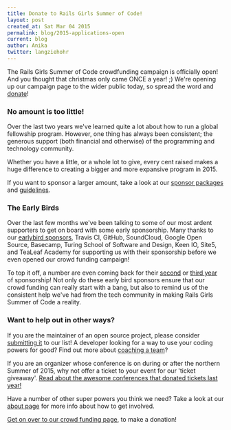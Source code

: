 ```yaml
---
title: Donate to Rails Girls Summer of Code!
layout: post
created_at: Sat Mar 04 2015
permalink: blog/2015-applications-open
current: blog
author: Anika
twitter: langziehohr
---
```


The Rails Girls Summer of Code crowdfunding campaign
is officially open! And you
thought that christmas only came ONCE a year! ;) We're opening up our campaign
page to the wider public today, so spread the word and
[donate](http://railsgirlssummerofcode.org/campaign/)!



### No amount is too little!

Over the last two years we've learned quite a lot about how to run a global fellowship
program. However, one thing has always been consistent; the generous support (both financial and otherwise) of the programming and technology community.

Whether you have a little, or a whole lot to give, every cent raised makes a huge difference to
creating a bigger and more expansive program in 2015.

If you want to sponsor a larger amount, take a look at our [sponsor packages](/sponsors/packages)
 and [guidelines](/sponsorship-guidelines).

### The Early Birds

Over the last few months we've been talking to some of our most ardent supporters
to get on board with some early sponsorship. Many thanks to our [earlybird sponsors](/sponsors),
Travis CI, GitHub, SoundCloud, Google Open Source, Basecamp, Turing School of Software and Design, Keen IO,
Site5, and TeaLeaf Academy for supporting us with their sponsorship before we even opened
our crowd funding campaign!

To top it off, a number are even coming back for
their [second](http://2014.railsgirlssummerofcode.org/sponsors/) or [third year](http://2013.railsgirlssummerofcode.org/sponsors-thanks/) of sponsorship! Not only do these early bird sponsors ensure that
our crowd funding can really start with a bang, but also to remind us
of the consistent help we've had from the tech community in making Rails Girls Summer of
Code a reality.


### Want to help out in other ways?

If you are the maintainer of an open source project, please consider [submitting it](/guide/projects)
 to our list!
A developer looking for a way to use your coding powers for good? Find out more
 about [coaching a team](/guide/coaching)?

If you are an organizer whose conference is on during or after the northern Summer of 2015,
why not offer a ticket to your event for our 'ticket giveaway'. [Read about the
awesome conferences that donated tickets last year!](/blog/2014-06-09-conference-tickets)

Have a number of other super powers you think we need? Take a look at our [about page](/about) for more
info about how to get involved.


[Get on over to our crowd funding page](/campaign),
to make a donation!
